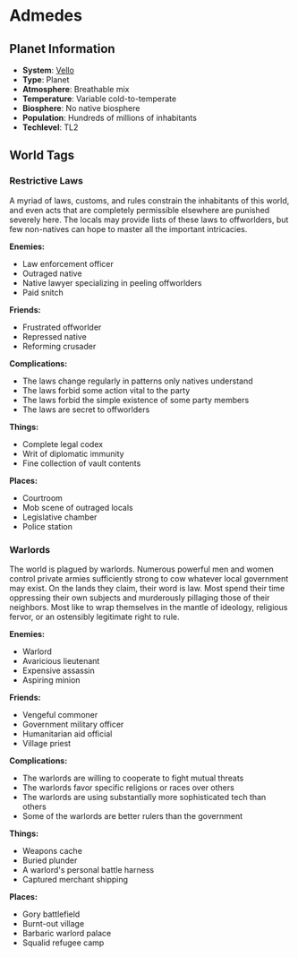 # Admedes

## Planet Information
- **System**: [Vello](../../system--vello.md)
- **Type**: Planet
- **Atmosphere**: Breathable mix
- **Temperature**: Variable cold-to-temperate
- **Biosphere**: No native biosphere
- **Population**: Hundreds of millions of inhabitants
- **Techlevel**: TL2

## World Tags

### Restrictive Laws

A myriad of laws, customs, and rules constrain the inhabitants of this world, and even acts that are completely permissible elsewhere are punished severely here. The locals may provide lists of these laws to offworlders, but few non-natives can hope to master all the important intricacies.

**Enemies:**
- Law enforcement officer
- Outraged native
- Native lawyer specializing in peeling offworlders
- Paid snitch

**Friends:**
- Frustrated offworlder
- Repressed native
- Reforming crusader

**Complications:**
- The laws change regularly in patterns only natives understand
- The laws forbid some action vital to the party
- The laws forbid the simple existence of some party members
- The laws are secret to offworlders

**Things:**
- Complete legal codex
- Writ of diplomatic immunity
- Fine collection of vault contents

**Places:**
- Courtroom
- Mob scene of outraged locals
- Legislative chamber
- Police station

### Warlords

The world is plagued by warlords. Numerous powerful men and women control private armies sufficiently strong to cow whatever local government may exist. On the lands they claim, their word is law. Most spend their time oppressing their own subjects and murderously pillaging those of their neighbors. Most like to wrap themselves in the mantle of ideology, religious fervor, or an ostensibly legitimate right to rule.

**Enemies:**
- Warlord
- Avaricious lieutenant
- Expensive assassin
- Aspiring minion

**Friends:**
- Vengeful commoner
- Government military officer
- Humanitarian aid official
- Village priest

**Complications:**
- The warlords are willing to cooperate to fight mutual threats
- The warlords favor specific religions or races over others
- The warlords are using substantially more sophisticated tech than others
- Some of the warlords are better rulers than the government

**Things:**
- Weapons cache
- Buried plunder
- A warlord's personal battle harness
- Captured merchant shipping

**Places:**
- Gory battlefield
- Burnt-out village
- Barbaric warlord palace
- Squalid refugee camp

